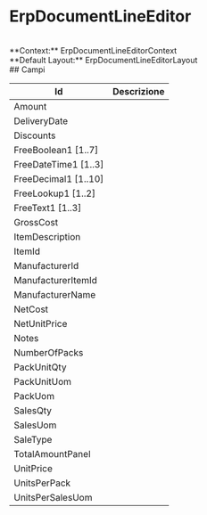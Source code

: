 
# ErpDocumentLineEditor

<br/>
**Context:** ErpDocumentLineEditorContext
<br/>
**Default Layout:** ErpDocumentLineEditorLayout



<br/>
## Campi

| Id | Descrizione | 
| --- | --- | 
| Amount |  | 
| DeliveryDate |  | 
| Discounts |  | 
| FreeBoolean1 [1..7] |  | 
| FreeDateTime1 [1..3] |  | 
| FreeDecimal1 [1..10] |  | 
| FreeLookup1 [1..2] |  | 
| FreeText1 [1..3] |  | 
| GrossCost |  | 
| ItemDescription |  | 
| ItemId |  | 
| ManufacturerId |  | 
| ManufacturerItemId |  | 
| ManufacturerName |  | 
| NetCost |  | 
| NetUnitPrice |  | 
| Notes |  | 
| NumberOfPacks |  | 
| PackUnitQty |  | 
| PackUnitUom |  | 
| PackUom |  | 
| SalesQty |  | 
| SalesUom |  | 
| SaleType |  | 
| TotalAmountPanel |  | 
| UnitPrice |  | 
| UnitsPerPack |  | 
| UnitsPerSalesUom |  | 

